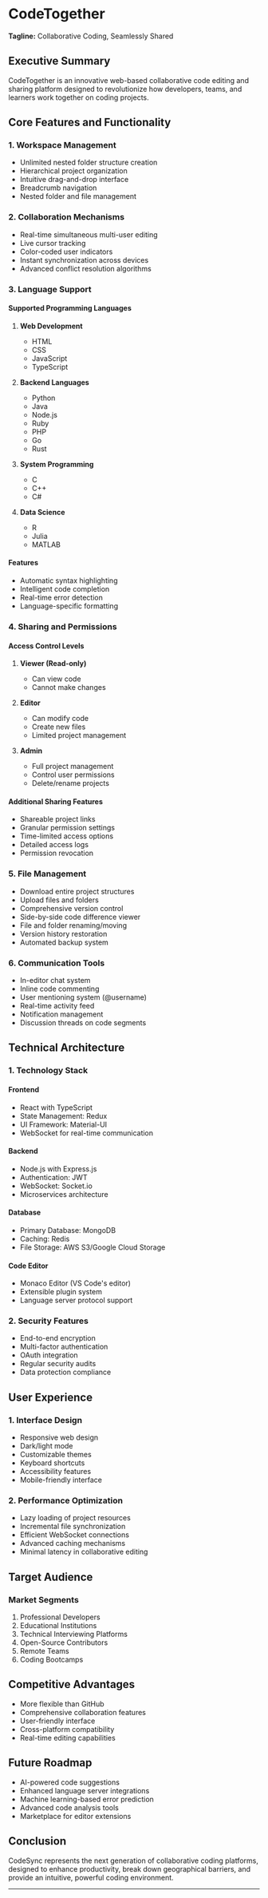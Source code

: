 # CodeTogether
**Tagline:** Collaborative Coding, Seamlessly Shared

## Executive Summary
CodeTogether is an innovative web-based collaborative code editing and sharing platform designed to revolutionize how developers, teams, and learners work together on coding projects.

## Core Features and Functionality

### 1. Workspace Management
- Unlimited nested folder structure creation
- Hierarchical project organization
- Intuitive drag-and-drop interface
- Breadcrumb navigation
- Nested folder and file management

### 2. Collaboration Mechanisms
- Real-time simultaneous multi-user editing
- Live cursor tracking
- Color-coded user indicators
- Instant synchronization across devices
- Advanced conflict resolution algorithms

### 3. Language Support

#### Supported Programming Languages
1. **Web Development**
   - HTML
   - CSS
   - JavaScript
   - TypeScript

2. **Backend Languages**
   - Python
   - Java
   - Node.js
   - Ruby
   - PHP
   - Go
   - Rust

3. **System Programming**
   - C
   - C++
   - C#

4. **Data Science**
   - R
   - Julia
   - MATLAB

#### Features
- Automatic syntax highlighting
- Intelligent code completion
- Real-time error detection
- Language-specific formatting

### 4. Sharing and Permissions

#### Access Control Levels
1. **Viewer (Read-only)**
   - Can view code
   - Cannot make changes

2. **Editor**
   - Can modify code
   - Create new files
   - Limited project management

3. **Admin**
   - Full project management
   - Control user permissions
   - Delete/rename projects

#### Additional Sharing Features
- Shareable project links
- Granular permission settings
- Time-limited access options
- Detailed access logs
- Permission revocation

### 5. File Management
- Download entire project structures
- Upload files and folders
- Comprehensive version control
- Side-by-side code difference viewer
- File and folder renaming/moving
- Version history restoration
- Automated backup system

### 6. Communication Tools
- In-editor chat system
- Inline code commenting
- User mentioning system (@username)
- Real-time activity feed
- Notification management
- Discussion threads on code segments

## Technical Architecture

### 1. Technology Stack

#### Frontend
- React with TypeScript
- State Management: Redux
- UI Framework: Material-UI
- WebSocket for real-time communication

#### Backend
- Node.js with Express.js
- Authentication: JWT
- WebSocket: Socket.io
- Microservices architecture

#### Database
- Primary Database: MongoDB
- Caching: Redis
- File Storage: AWS S3/Google Cloud Storage

#### Code Editor
- Monaco Editor (VS Code's editor)
- Extensible plugin system
- Language server protocol support

### 2. Security Features
- End-to-end encryption
- Multi-factor authentication
- OAuth integration
- Regular security audits
- Data protection compliance

## User Experience

### 1. Interface Design
- Responsive web design
- Dark/light mode
- Customizable themes
- Keyboard shortcuts
- Accessibility features
- Mobile-friendly interface

### 2. Performance Optimization
- Lazy loading of project resources
- Incremental file synchronization
- Efficient WebSocket connections
- Advanced caching mechanisms
- Minimal latency in collaborative editing

## Target Audience

### Market Segments
1. Professional Developers
2. Educational Institutions
3. Technical Interviewing Platforms
4. Open-Source Contributors
5. Remote Teams
6. Coding Bootcamps

## Competitive Advantages
- More flexible than GitHub
- Comprehensive collaboration features
- User-friendly interface
- Cross-platform compatibility
- Real-time editing capabilities

## Future Roadmap
- AI-powered code suggestions
- Enhanced language server integrations
- Machine learning-based error prediction
- Advanced code analysis tools
- Marketplace for editor extensions

## Conclusion
CodeSync represents the next generation of collaborative coding platforms, designed to enhance productivity, break down geographical barriers, and provide an intuitive, powerful coding environment.

---
